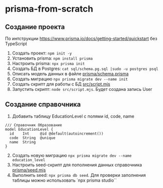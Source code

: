 # prisma-from-scratch

## Создание проекта

По интструкции https://www.prisma.io/docs/getting-started/quickstart без TypeScript

1. Создать проект: `npm init -y`
2. Установить prisma: `npm install prisma` 
3. Настроить prisma: `npx prisma init`
4. Создать БД в Postgres: `cat sql/schema.pg.sql |sudo -u postgres psql`
5. Описать модель данных в файле [prisma/schema.prisma](prisma/schema.prisma) 
6. Создать миграцию `npx prisma migrate dev --name init`
7. Создать скрипт для работы с БД [src/script.mjs](src/script.mjs)
8. Запустить скрипт: `node src/script.mjs`. Будет создана запись User

## Создание справочника

1. Добавить таблицу EducationLevel с полями id, code, name

```  
/// Справочник Образование
model EducationLevel {
  id    Int     @id @default(autoincrement())
  code  String  @unique
  name  String
}
```
2. Создать новую миграцию `npx prisma migrate dev --name education_level` 
3. Настроить seed-скрипт для пополнения данных справочника  [prisma/seed.mjs](prisma/seed.mjs)
4. Выполнить seed: `npx prisma db seed`. Для проверки заполнения таблицы можно использовать `npx prisma studio``
